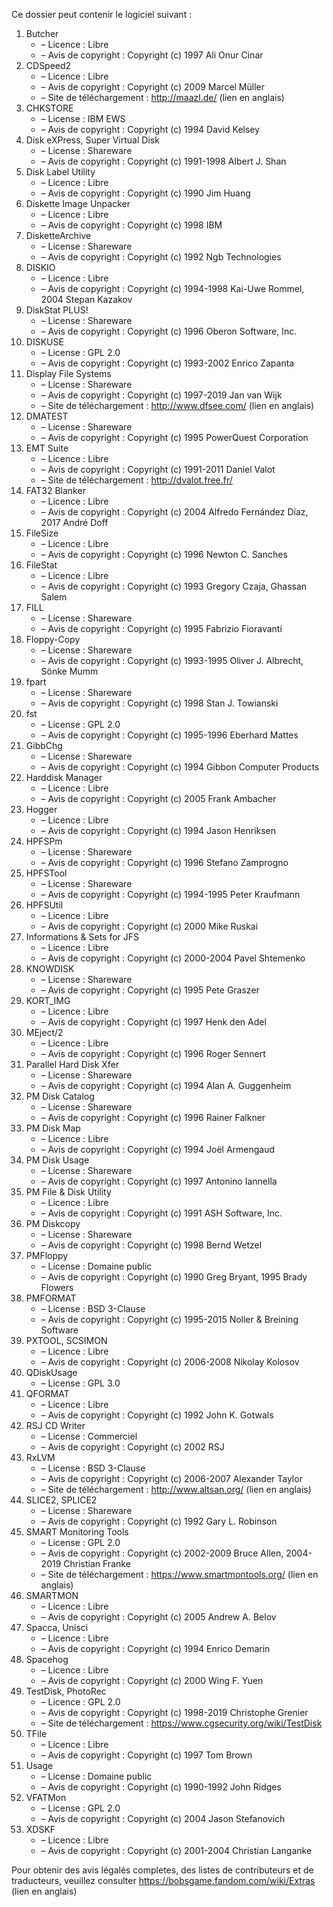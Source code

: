 ﻿Ce dossier peut contenir le logiciel suivant :

1. Butcher
   - – Licence : Libre
   - – Avis de copyright : Copyright (c) 1997 Ali Onur Cinar
2. CDSpeed2
   - – Licence : Libre
   - – Avis de copyright : Copyright (c) 2009 Marcel Müller
   - – Site de téléchargement : http://maazl.de/ (lien en anglais)
3. CHKSTORE
   - – License : IBM EWS
   - – Avis de copyright : Copyright (c) 1994 David Kelsey
4. Disk eXPress, Super Virtual Disk
   - – License : Shareware
   - – Avis de copyright : Copyright (c) 1991-1998 Albert J. Shan
5. Disk Label Utility
   - – Licence : Libre
   - – Avis de copyright : Copyright (c) 1990 Jim Huang
6. Diskette Image Unpacker
   - – Licence : Libre
   - – Avis de copyright : Copyright (c) 1998 IBM
7. DisketteArchive
   - – License : Shareware
   - – Avis de copyright : Copyright (c) 1992 Ngb Technologies
8. DISKIO
   - – Licence : Libre
   - – Avis de copyright : Copyright (c) 1994-1998 Kai-Uwe Rommel, 2004 Stepan Kazakov
9. DiskStat PLUS!
   - – License : Shareware
   - – Avis de copyright : Copyright (c) 1996 Oberon Software, Inc.
10. DISKUSE
    - – License : GPL 2.0
    - – Avis de copyright : Copyright (c) 1993-2002 Enrico Zapanta
11. Display File Systems
    - – License : Shareware
    - – Avis de copyright : Copyright (c) 1997-2019 Jan van Wijk
    - – Site de téléchargement : http://www.dfsee.com/ (lien en anglais)
12. DMATEST
    - – License : Shareware
    - – Avis de copyright : Copyright (c) 1995 PowerQuest Corporation
13. EMT Suite
    - – Licence : Libre
    - – Avis de copyright : Copyright (c) 1991-2011 Daniel Valot
    - – Site de téléchargement : http://dvalot.free.fr/
14. FAT32 Blanker
    - – Licence : Libre
    - – Avis de copyright : Copyright (c) 2004 Alfredo Fernández Díaz, 2017 André Doff
15. FileSize
    - – Licence : Libre
    - – Avis de copyright : Copyright (c) 1996 Newton C. Sanches
16. FileStat
    - – Licence : Libre
    - – Avis de copyright : Copyright (c) 1993 Gregory Czaja, Ghassan Salem
17. FILL
    - – License : Shareware
    - – Avis de copyright : Copyright (c) 1995 Fabrizio Fioravanti
18. Floppy-Copy
    - – License : Shareware
    - – Avis de copyright : Copyright (c) 1993-1995 Oliver J. Albrecht, Sönke Mumm
19. fpart
    - – License : Shareware
    - – Avis de copyright : Copyright (c) 1998 Stan J. Towianski
20. fst
    - – License : GPL 2.0
    - – Avis de copyright : Copyright (c) 1995-1996 Eberhard Mattes
21. GibbChg
    - – License : Shareware
    - – Avis de copyright : Copyright (c) 1994 Gibbon Computer Products
22. Harddisk Manager
    - – Licence : Libre
    - – Avis de copyright : Copyright (c) 2005 Frank Ambacher
23. Hogger
    - – Licence : Libre
    - – Avis de copyright : Copyright (c) 1994 Jason Henriksen
24. HPFSPm
    - – License : Shareware
    - – Avis de copyright : Copyright (c) 1996 Stefano Zamprogno
25. HPFSTool
    - – License : Shareware
    - – Avis de copyright : Copyright (c) 1994-1995 Peter Kraufmann
26. HPFSUtil
    - – Licence : Libre
    - – Avis de copyright : Copyright (c) 2000 Mike Ruskai
27. Informations & Sets for JFS
    - – Licence : Libre
    - – Avis de copyright : Copyright (c) 2000-2004 Pavel Shtemenko
28. KNOWDISK
    - – License : Shareware
    - – Avis de copyright : Copyright (c) 1995 Pete Graszer
29. KORT_IMG
    - – Licence : Libre
    - – Avis de copyright : Copyright (c) 1997 Henk den Adel
30. MEject/2
    - – Licence : Libre
    - – Avis de copyright : Copyright (c) 1996 Roger Sennert
31. Parallel Hard Disk Xfer
    - – License : Shareware
    - – Avis de copyright : Copyright (c) 1994 Alan A. Guggenheim
32. PM Disk Catalog
    - – License : Shareware
    - – Avis de copyright : Copyright (c) 1996 Rainer Falkner
33. PM Disk Map
    - – Licence : Libre
    - – Avis de copyright : Copyright (c) 1994 Joël Armengaud
34. PM Disk Usage
    - – License : Shareware
    - – Avis de copyright : Copyright (c) 1997 Antonino Iannella
35. PM File & Disk Utility
    - – Licence : Libre
    - – Avis de copyright : Copyright (c) 1991 ASH Software, Inc.
36. PM Diskcopy
    - – License : Shareware
    - – Avis de copyright : Copyright (c) 1998 Bernd Wetzel
37. PMFloppy
    - – License : Domaine public
    - – Avis de copyright : Copyright (c) 1990 Greg Bryant, 1995 Brady Flowers
38. PMFORMAT
    - – License : BSD 3-Clause
    - – Avis de copyright : Copyright (c) 1995-2015 Noller & Breining Software
39. PXTOOL, SCSIMON
    - – Licence : Libre
    - – Avis de copyright : Copyright (c) 2006-2008 Nikolay Kolosov
40. QDiskUsage
    - – License : GPL 3.0
41. QFORMAT
    - – Licence : Libre
    - – Avis de copyright : Copyright (c) 1992 John K. Gotwals
42. RSJ CD Writer
    - – License : Commerciel
    - – Avis de copyright : Copyright (c) 2002 RSJ
43. RxLVM
    - – License : BSD 3-Clause
    - – Avis de copyright : Copyright (c) 2006-2007 Alexander Taylor
    - – Site de téléchargement : http://www.altsan.org/ (lien en anglais)
44. SLICE2, SPLICE2
    - – License : Shareware
    - – Avis de copyright : Copyright (c) 1992 Gary L. Robinson
45. SMART Monitoring Tools
    - – License : GPL 2.0
    - – Avis de copyright : Copyright (c) 2002-2009 Bruce Allen, 2004-2019 Christian Franke
    - – Site de téléchargement : https://www.smartmontools.org/ (lien en anglais)
46. SMARTMON
    - – Licence : Libre
    - – Avis de copyright : Copyright (c) 2005 Andrew A. Belov
47. Spacca, Unisci
    - – Licence : Libre
    - – Avis de copyright : Copyright (c) 1994 Enrico Demarin
48. Spacehog
    - – Licence : Libre
    - – Avis de copyright : Copyright (c) 2000 Wing F. Yuen
49. TestDisk, PhotoRec
    - – Licence : GPL 2.0
    - – Avis de copyright : Copyright (c) 1998-2019 Christophe Grenier
    - – Site de téléchargement : https://www.cgsecurity.org/wiki/TestDisk
50. TFile
    - – Licence : Libre
    - – Avis de copyright : Copyright (c) 1997 Tom Brown
51. Usage
    - – License : Domaine public
    - – Avis de copyright : Copyright (c) 1990-1992 John Ridges
52. VFATMon
    - – License : GPL 2.0
    - – Avis de copyright : Copyright (c) 2004 Jason Stefanovich
53. XDSKF
    - – Licence : Libre
    - – Avis de copyright : Copyright (c) 2001-2004 Christian Langanke

Pour obtenir des avis légalés completes, des listes de contributeurs et de traducteurs, veuillez consulter https://bobsgame.fandom.com/wiki/Extras (lien en anglais)
